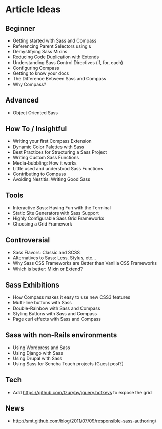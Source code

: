 Article Ideas
==============

## Beginner

* Getting started with Sass and Compass
* Referencing Parent Selectors using `&`
* Demystifying Sass Mixins
* Reducing Code Duplication with Extends
* Understanding Sass Control Directives (if, for, each)
* Configuring Compass
* Getting to know your docs
* The Difference Between Sass and Compass
* Why Compass?

## Advanced

* Object Oriented Sass

## How To / Insightful

* Writing your first Compass Extension
* Dynamic Color Palettes with Sass
* Best Practices for Structuring a Sass Project
* Writing Custom Sass Functions
* Media-bubbling: How it works
* Little used and understood Sass Functions
* Contributing to Compass
* Avoiding Nestitis: Writing Good Sass

## Tools

* Interactive Sass: Having Fun with the Terminal
* Static Site Generators with Sass Support
* Highly Configurable Sass Grid Frameworks
* Choosing a Grid Framework

## Controversial

* Sass Flavors: Classic and SCSS
* Alternatives to Sass: Less, Stylus, etc...
* Why Sass CSS Frameworks are Better than Vanilla CSS Frameworks
* Which is better: Mixin or Extend?

## Sass Exhibitions

* How Compass makes it easy to use new CSS3 features
* Multi-line buttons with Sass
* Double-Rainbow with Sass and Compass
* Styling Buttons with Sass and Compass
* Page curl effects with Sass and Compass

## Sass with non-Rails environments

* Using Wordpress and Sass
* Using Django with Sass
* Using Drupal with Sass
* Using Sass for Sencha Touch projects (Guest post?)

## Tech

* Add https://github.com/tzuryby/jquery.hotkeys to expose the grid

## News

* http://smt.github.com/blog/2011/07/09/responsible-sass-authoring/